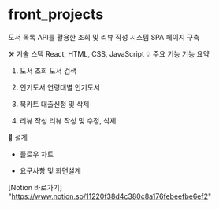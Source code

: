# front_projects
도서 목록 API를 활용한 조회 및 리뷰 작성 시스템 SPA 페이지 구축

⚒️ 기술 스택
React, HTML, CSS, JavaScript
💡 주요 기능
기능 요약
1. 도서 조회
도서 검색



2. 인기도서
연령대별 인기도서



3. 북카트
대출신청 및 삭제

 

4. 리뷰 작성
리뷰 작성 및 수정, 삭제



📍 설계
- 플로우 차트



- 요구사항 및 화면설계

[Notion 바로가기] "https://www.notion.so/11220f38d4c380c8a176febeefbe6ef2"
